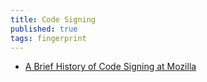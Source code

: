```yaml
---
title: Code Signing
published: true
tags: fingerprint
---
```

- [A Brief History of Code Signing at Mozilla](https://hearsum.ca/posts/history-of-code-signing-at-mozilla/)
